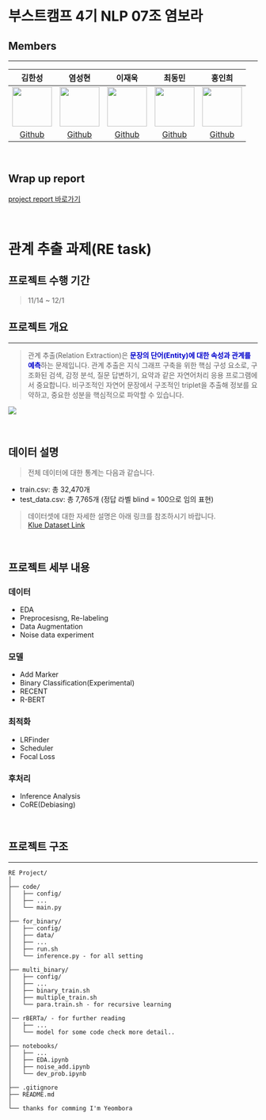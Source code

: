 # 부스트캠프 4기 NLP 07조 염보라
## Members
---

김한성|염성현|이재욱|최동민|홍인희|
:-:|:-:|:-:|:-:|:-:
<img src='https://user-images.githubusercontent.com/44632158/208237676-ae158236-16a5-4436-9a81-8e0727fe6412.jpeg' height=80 width=80px></img>|<img src='https://user-images.githubusercontent.com/44632158/208237686-c66a4f96-1be0-41e2-9fbf-3bf738796c1b.jpeg' height=80 width=80px></img>|<img src='https://user-images.githubusercontent.com/108864803/208801820-5b050001-77ed-4714-acd2-3ad42c889ff2.png' height=80 width=80px></img>|<img src='https://user-images.githubusercontent.com/108864803/208802208-0e227130-6fe5-4ca0-9226-46d2b07df9bf.png' height=80 width=80px></img>|<img src='https://user-images.githubusercontent.com/97818356/208237742-7901464c-c4fc-4066-8a85-1488d56e0cce.jpg' height=80 width=80px></img>|
[Github](https://github.com/datakim1201)|[Github](https://github.com/neulvo)|[Github](https://github.com/datakim1201)|[Github](https://github.com/datakim1201)|[Github](https://github.com/datakim1201)
&nbsp;

## Wrap up report
[project report 바로가기](https://github.com/boostcampaitech4lv23nlp1/level2_klue_nlp-level2-nlp-07/blob/main/NLP%20%EA%B4%80%EA%B3%84%EC%B6%94%EC%B6%9C_NLP_%ED%8C%80%20%EB%A6%AC%ED%8F%AC%ED%8A%B8(07%EC%A1%B0).pdf)

&nbsp;

# 관계 추출 과제(RE task)
## 프로젝트 수행 기간
>11/14 ~ 12/1
## 프로젝트 개요
---
>관계 추출(Relation Extraction)은 **<span style="color: #0000CD">문장의 단어(Entity)에 대한 속성과 관계를 예측**하는 문제입니다. 관계 추출은 지식 그래프 구축을 위한 핵심 구성 요소로, 구조화된 검색, 감정 분석, 질문 답변하기, 요약과 같은 자연어처리 응용 프로그램에서 중요합니다. 비구조적인 자연어 문장에서 구조적인 triplet을 추출해 정보를 요약하고, 중요한 성분을 핵심적으로 파악할 수 있습니다.

<img src ='https://user-images.githubusercontent.com/44632158/208237724-20d69cac-b5bd-4a68-bd0c-27c1481804c2.png'>

&nbsp;

## 데이터 설명
>전체 데이터에 대한 통계는 다음과 같습니다.
- train.csv: 총 32,470개
- test_data.csv: 총 7,765개 (정답 라벨 blind = 100으로 임의 표현)   

>데이터셋에 대한 자세한 설명은 아래 링크를 참조하시기 바랍니다.   
[Klue Dataset Link](https://klue-benchmark.com/)

&nbsp;
## 프로젝트 세부 내용
### 데이터
- EDA
- Preprocesisng, Re-labeling
- Data Augmentation
- Noise data experiment
### 모델
- Add Marker
- Binary Classification(Experimental)
- RECENT
- R-BERT

### 최적화
- LRFinder
- Scheduler
- Focal Loss
### 후처리
- Inference Analysis
- CoRE(Debiasing)

&nbsp; 

## 프로젝트 구조
---
```
RE Project/
│
├── code/ 
│   ├── config/
│   ├── ...
│   └── main.py
│
├── for_binary/
│   ├── config/
│   ├── data/
│   ├── ...
│   ├── run.sh
│   └── inference.py - for all setting
│
├── multi_binary/
│   ├── config/
│   ├── ...
│   ├── binary_train.sh
│   ├── multiple_train.sh
│   └── para.train.sh - for recursive learning
│
│── rBERTa/ - for further reading
│   ├── ...
│   └── model for some code check more detail..
│
├── notebooks/
│   ├── ...
│   ├── EDA.ipynb
│   ├── noise_add.ipynb
│   └── dev_prob.ipynb
│
├── .gitignore
├── README.md
│
└── thanks for comming I'm Yeombora
```
